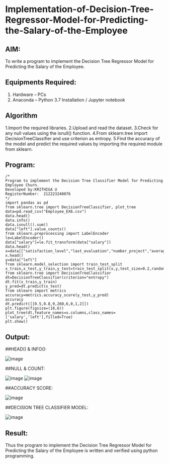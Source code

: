 # Implementation-of-Decision-Tree-Regressor-Model-for-Predicting-the-Salary-of-the-Employee

## AIM:
To write a program to implement the Decision Tree Regressor Model for Predicting the Salary of the Employee.

## Equipments Required:
1. Hardware – PCs
2. Anaconda – Python 3.7 Installation / Jupyter notebook

## Algorithm
1.Import the required libraries. 
2.Upload and read the dataset.
3.Check for any null values using the isnull() function.
4.From sklearn.tree import DecisionTreeClassifier and use criterion as entropy.
5.Find the accuracy of the model and predict the required values by importing the required module from sklearn.
## Program:
```
/*
Program to implement the Decision Tree Classifier Model for Predicting Employee Churn.
Developed by:KRITHIGA U
RegisterNumber:  212223240076
*/
import pandas as pd
from sklearn.tree import DecisionTreeClassifier, plot_tree
data=pd.read_csv("Employee_EX6.csv")
data.head()
data.info()
data.isnull().sum()
data["left"].value_counts()
from sklearn.preprocessing import LabelEncoder
le=LabelEncoder()
data["salary"]=le.fit_transform(data["salary"])
data.head()
x=data[["satisfaction_level","last_evaluation","number_project","average_montly_hours","time_spend_company","Work_accident","promotion_last_5years","salary"]]
x.head()
y=data["left"]
from sklearn.model_selection import train_test_split
x_train,x_test,y_train,y_test=train_test_split(x,y,test_size=0.2,random_state=100)
from sklearn.tree import DecisionTreeClassifier
dt=DecisionTreeClassifier(criterion="entropy")
dt.fit(x_train,y_train)
y_pred=dt.predict(x_test)
from sklearn import metrics
accuracy=metrics.accuracy_score(y_test,y_pred)
accuracy
dt.predict([[0.5,0.8,9,260,6,0,1,2]])
plt.figure(figsize=(18,6))
plot_tree(dt,feature_names=x.columns,class_names=['salary','left'],filled=True)
plt.show()
```

## Output:
##HEAD() & INFO():

![image](https://github.com/user-attachments/assets/704e5cb7-0ded-461e-8724-97a729810f29)


##NULL & COUNT:

![image](https://github.com/user-attachments/assets/76def074-91c4-4ad5-aa13-c568507e5211)
![image](https://github.com/user-attachments/assets/80eefd9a-355f-4489-8445-eabdd154b60d)


##ACCURACY SCORE:

![image](https://github.com/user-attachments/assets/b50cc95a-cbbc-4a67-9c58-5e22717dede7)


##DECISION TREE CLASSIFIER MODEL:

![image](https://github.com/user-attachments/assets/0cd2e0fa-9bf1-49b6-b472-c33f29143b9b)

## Result:
Thus the program to implement the Decision Tree Regressor Model for Predicting the Salary of the Employee is written and verified using python programming.
